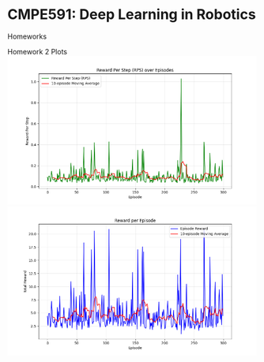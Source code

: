 # CMPE591: Deep Learning in Robotics
Homeworks

Homework 2 Plots
![alt text](https://github.com/DenizBilgeAkkoc/cmpe591.github.io/blob/main/src/hw2_plots/reward_per_step.png)
![alt text](https://github.com/DenizBilgeAkkoc/cmpe591.github.io/blob/main/src/hw2_plots/reward_per_episode.png)
